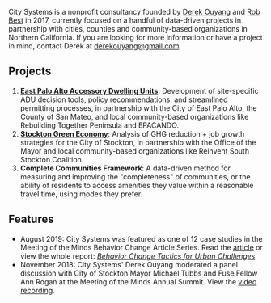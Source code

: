 City Systems is a nonprofit consultancy founded by [Derek Ouyang](https://www.linkedin.com/in/derekouyang/) and [Rob Best](https://www.linkedin.com/in/robbest13/) in 2017, currently focused on a handful of data-driven projects in partnership with cities, counties and community-based organizations in Northern California. If you are looking for more information or have a project in mind, contact Derek at derekouyang@gmail.com.

## Projects

1. **[East Palo Alto Accessory Dwelling Units](https://citysystems.shinyapps.io/epa_dashboard/)**: Development of site-specific ADU decision tools, policy recommendations, and streamlined permitting processes, in partnership with the City of East Palo Alto, the County of San Mateo, and local community-based organizations like Rebuilding Together Peninsula and EPACANDO.
2. **[Stockton Green Economy](stockton-greeneconomy/introduction)**: Analysis of GHG reduction + job growth strategies for the City of Stockton, in partnership with the Office of the Mayor and local community-based organizations like Reinvent South Stockton Coalition.
3. **Complete Communities Framework**: A data-driven method for measuring and improving the "completeness" of communities, or the ability of residents to access amenities they value within a reasonable travel time, using modes they prefer.

## Features

- August 2019: City Systems was featured as one of 12 case studies in the Meeting of the Minds Behavior Change Article Series. Read the [article](https://meetingoftheminds.org/behavior-change-case-study-city-systems-affordable-housing-31162) or view the whole report: *[Behavior Change Tactics for Urban Challenges](https://meetingoftheminds.org/behavior-change-report)*
- November 2018: City Systems' Derek Ouyang moderated a panel discussion with City of Stockton Mayor Michael Tubbs and Fuse Fellow Ann Rogan at the Meeting of the Minds Annual Summit. View the [video recording](https://youtu.be/SdZccmzOBEg).
